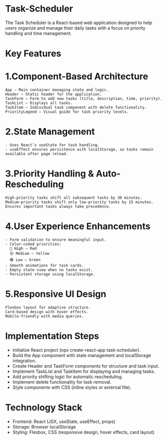 # Task-Scheduler
The Task Scheduler is a React-based web application designed to help users organize and manage their daily tasks with a focus on priority handling and time management.

# Key Features
  # 1.Component-Based Architecture
    App – Main container managing state and logic.
    Header – Static header for the application.
    TaskForm – Form to add new tasks (title, description, time, priority).
    TaskList – Displays all tasks.
    TaskItem – Individual task component with delete functionality.
    PriorityLegend – Visual guide for task priority levels.

  # 2.State Management
    - Uses React’s useState for task handling.
    - useEffect ensures persistence with localStorage, so tasks remain available after page reload.
    
  # 3.Priority Handling & Auto-Rescheduling
    High-priority tasks shift all subsequent tasks by 30 minutes.
    Medium-priority tasks shift only low-priority tasks by 15 minutes.
    Ensures important tasks always take precedence.

  # 4.User Experience Enhancements
    - Form validation to ensure meaningful input.
    - Color-coded priorities:
      🔴 High – Red
      🟡 Medium – Yellow
      🟢 Low – Green
    - Smooth animations for task cards.
    - Empty state view when no tasks exist.
    - Persistent storage using localStorage.

  # 5.Responsive UI Design
    Flexbox layout for adaptive structure.
    Card-based design with hover effects.
    Mobile-friendly with media queries.

# Implementation Steps
  - Initialize React project (npx create-react-app task-scheduler).
  - Build the App component with state management and localStorage integration.
  - Create Header and TaskForm components for structure and task input.
  - Implement TaskList and TaskItem for displaying and managing tasks.
  - Add priority shifting logic for automatic rescheduling.
  - Implement delete functionality for task removal.
  - Style components with CSS (inline styles or external file).

# Technology Stack
  - Frontend: React (JSX, useState, useEffect, props)
  - Storage: Browser localStorage
  - Styling: Flexbox, CSS (responsive design, hover effects, card layout)
